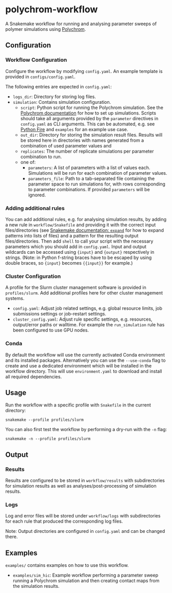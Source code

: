 # polychrom-workflow
A Snakemake workflow for running and analysing parameter sweeps of polymer simulations using [Polychrom](https://github.com/open2c/polychrom).

## Configuration

### Workflow Configuration

Configure the workflow by modifying `config.yaml`. An example template is provided in `configs/config.yaml`.

The following entries are expected in `config.yaml`:

* `logs_dir`: Directory for storing log files.
* `simulation`: Contains simulation configuration.
  * `script`: Python script for running the Polychrom simulation. See the [Polychrom documentation](https://polychrom.readthedocs.io/en/latest/) for how to set up simulations. Scripts should take all arguments provided by the `parameter` directives in `config.yaml` as CLI arguments. This can be automated, e.g. see [Python Fire](https://github.com/google/python-fire) and `examples` for an example use case.
  * `out_dir`: Directory for storing the simulation result files. Results will be stored here in directories with names generated from a combination of used parameter values and 
  * `replicates`: The number of replicate simulations per parameter combination to run.
  * one of:
    * `parameters`: A list of parameters with a list of values each. Simulations will be run for each combination of parameter values.
    * `parameters_file`: Path to a tab-separated file containing the parameter space to run simulations for, with rows corresponding to parameter combinations. If provided `parameters` will be ignored.

### Adding additional rules

You can add additional rules, e.g. for analysing simulation results, by adding a new rule in `workflow/Snakefile` and providing it with the correct input files/directories (see [Snakemake documentation: `expand`](https://snakemake.readthedocs.io/en/stable/snakefiles/rules.html#the-expand-function) for how to expand patterns into lists of files) and a pattern for the resulting output files/directories. Then add `shell` to call your script with the necessary parameters which you should add in `config.yaml`. Input and output wildcards can be accessed using `{input}` and `{output}` respectively in strings. (Note: in Python f-string braces have to be escaped by using double braces, so `{input}` becomes `{{input}}` for example.)

### Cluster Configuration

A profile for the Slurm cluster management software is provided in `profiles/slurm`. Add additional profiles here for other cluster management systems.

* `config.yaml`: Adjust job related settings, e.g. global resource limits, job submissions settings or job-restart settings.
* `cluster_config.yaml`: Adjust rule specific settings, e.g. resources, output/error paths or walltime. For example the `run_simulation` rule has been configured to use GPU nodes.


### Conda

By default the workflow will use the currently activated Conda environment and its installed packages. Alternatively you can use the `--use-conda` flag to create and use a dedicated environment which will be installed in the workflow directory. This will use `environment.yaml` to download and install all required dependencies.

## Usage

Run the workflow with a specific profile with `Snakefile` in the current directory:

```
snakemake --profile profiles/slurm
```

You can also first test the workflow by performing a dry-run with the `-n` flag:

```
snakemake -n --profile profiles/slurm
```

## Output

### Results

Results are configured to be stored in `workflow/results` with subdirectories for simulation results as well as analyses/post-processing of simulation results.

### Logs

Log and error files will be stored under `workflow/logs` with subdirectories for each rule that produced the corresponding log files.

Note: Output directories are configured in `config.yaml` and can be changed there.

## Examples

`examples/` contains examples on how to use this workflow.

* `examples/sim_hic`: Example workflow performing a parameter sweep running a Polychrom simulation and then creating contact maps from the simulation results.

